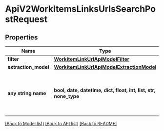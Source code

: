 # ApiV2WorkItemsLinksUrlsSearchPostRequest


## Properties
Name | Type | Description | Notes
------------ | ------------- | ------------- | -------------
**filter** | [**WorkItemLinkUrlApiModelFilter**](WorkItemLinkUrlApiModelFilter.md) |  | 
**extraction_model** | [**WorkItemLinkUrlApiModelExtractionModel**](WorkItemLinkUrlApiModelExtractionModel.md) |  | 
**any string name** | **bool, date, datetime, dict, float, int, list, str, none_type** | any string name can be used but the value must be the correct type | [optional]

[[Back to Model list]](../README.md#documentation-for-models) [[Back to API list]](../README.md#documentation-for-api-endpoints) [[Back to README]](../README.md)


